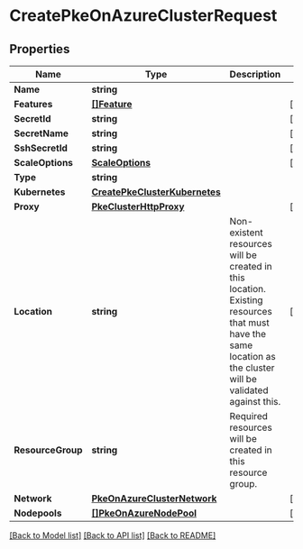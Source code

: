 # CreatePkeOnAzureClusterRequest

## Properties

Name | Type | Description | Notes
------------ | ------------- | ------------- | -------------
**Name** | **string** |  | 
**Features** | [**[]Feature**](Feature.md) |  | [optional] 
**SecretId** | **string** |  | [optional] 
**SecretName** | **string** |  | [optional] 
**SshSecretId** | **string** |  | [optional] 
**ScaleOptions** | [**ScaleOptions**](ScaleOptions.md) |  | [optional] 
**Type** | **string** |  | 
**Kubernetes** | [**CreatePkeClusterKubernetes**](CreatePKEClusterKubernetes.md) |  | 
**Proxy** | [**PkeClusterHttpProxy**](PKEClusterHTTPProxy.md) |  | [optional] 
**Location** | **string** | Non-existent resources will be created in this location. Existing resources that must have the same location as the cluster will be validated against this. | [optional] 
**ResourceGroup** | **string** | Required resources will be created in this resource group. | 
**Network** | [**PkeOnAzureClusterNetwork**](PKEOnAzureClusterNetwork.md) |  | [optional] 
**Nodepools** | [**[]PkeOnAzureNodePool**](PKEOnAzureNodePool.md) |  | [optional] 

[[Back to Model list]](../README.md#documentation-for-models) [[Back to API list]](../README.md#documentation-for-api-endpoints) [[Back to README]](../README.md)


